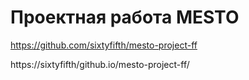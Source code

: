 # Проектная работа MESTO  

https://github.com/sixtyfifth/mesto-project-ff

https://sixtyfifth/github.io/mesto-project-ff/